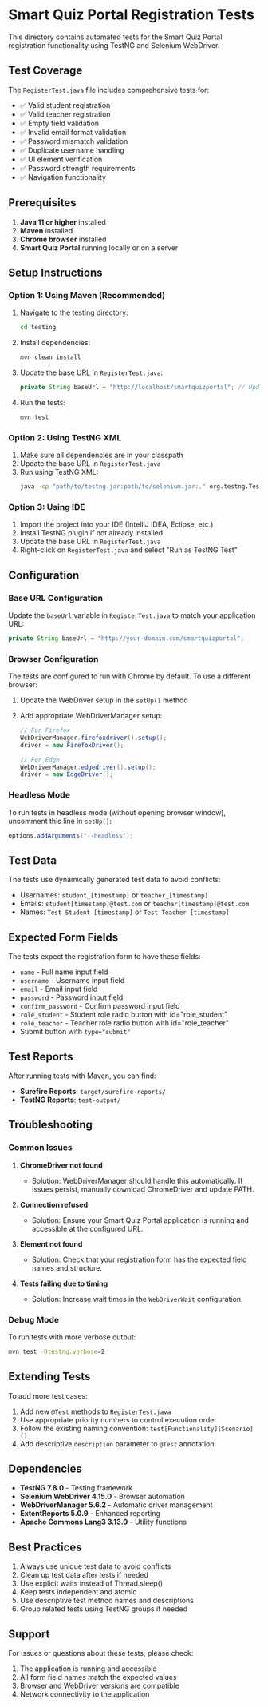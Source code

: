# Smart Quiz Portal Registration Tests

This directory contains automated tests for the Smart Quiz Portal registration functionality using TestNG and Selenium WebDriver.

## Test Coverage

The `RegisterTest.java` file includes comprehensive tests for:

- ✅ Valid student registration
- ✅ Valid teacher registration
- ✅ Empty field validation
- ✅ Invalid email format validation
- ✅ Password mismatch validation
- ✅ Duplicate username handling
- ✅ UI element verification
- ✅ Password strength requirements
- ✅ Navigation functionality

## Prerequisites

1. **Java 11 or higher** installed
2. **Maven** installed
3. **Chrome browser** installed
4. **Smart Quiz Portal** running locally or on a server

## Setup Instructions

### Option 1: Using Maven (Recommended)

1. Navigate to the testing directory:

   ```bash
   cd testing
   ```

2. Install dependencies:

   ```bash
   mvn clean install
   ```

3. Update the base URL in `RegisterTest.java`:

   ```java
   private String baseUrl = "http://localhost/smartquizportal"; // Update with your URL
   ```

4. Run the tests:
   ```bash
   mvn test
   ```

### Option 2: Using TestNG XML

1. Make sure all dependencies are in your classpath
2. Update the base URL in `RegisterTest.java`
3. Run using TestNG XML:
   ```bash
   java -cp "path/to/testng.jar:path/to/selenium.jar:." org.testng.TestNG testng.xml
   ```

### Option 3: Using IDE

1. Import the project into your IDE (IntelliJ IDEA, Eclipse, etc.)
2. Install TestNG plugin if not already installed
3. Update the base URL in `RegisterTest.java`
4. Right-click on `RegisterTest.java` and select "Run as TestNG Test"

## Configuration

### Base URL Configuration

Update the `baseUrl` variable in `RegisterTest.java` to match your application URL:

```java
private String baseUrl = "http://your-domain.com/smartquizportal";
```

### Browser Configuration

The tests are configured to run with Chrome by default. To use a different browser:

1. Update the WebDriver setup in the `setUp()` method
2. Add appropriate WebDriverManager setup:

   ```java
   // For Firefox
   WebDriverManager.firefoxdriver().setup();
   driver = new FirefoxDriver();

   // For Edge
   WebDriverManager.edgedriver().setup();
   driver = new EdgeDriver();
   ```

### Headless Mode

To run tests in headless mode (without opening browser window), uncomment this line in `setUp()`:

```java
options.addArguments("--headless");
```

## Test Data

The tests use dynamically generated test data to avoid conflicts:

- Usernames: `student_[timestamp]` or `teacher_[timestamp]`
- Emails: `student[timestamp]@test.com` or `teacher[timestamp]@test.com`
- Names: `Test Student [timestamp]` or `Test Teacher [timestamp]`

## Expected Form Fields

The tests expect the registration form to have these fields:

- `name` - Full name input field
- `username` - Username input field
- `email` - Email input field
- `password` - Password input field
- `confirm_password` - Confirm password input field
- `role_student` - Student role radio button with id="role_student"
- `role_teacher` - Teacher role radio button with id="role_teacher"
- Submit button with `type="submit"`

## Test Reports

After running tests with Maven, you can find:

- **Surefire Reports**: `target/surefire-reports/`
- **TestNG Reports**: `test-output/`

## Troubleshooting

### Common Issues

1. **ChromeDriver not found**

   - Solution: WebDriverManager should handle this automatically. If issues persist, manually download ChromeDriver and update PATH.

2. **Connection refused**

   - Solution: Ensure your Smart Quiz Portal application is running and accessible at the configured URL.

3. **Element not found**

   - Solution: Check that your registration form has the expected field names and structure.

4. **Tests failing due to timing**
   - Solution: Increase wait times in the `WebDriverWait` configuration.

### Debug Mode

To run tests with more verbose output:

```bash
mvn test -Dtestng.verbose=2
```

## Extending Tests

To add more test cases:

1. Add new `@Test` methods to `RegisterTest.java`
2. Use appropriate priority numbers to control execution order
3. Follow the existing naming convention: `test[Functionality][Scenario]()`
4. Add descriptive `description` parameter to `@Test` annotation

## Dependencies

- **TestNG 7.8.0** - Testing framework
- **Selenium WebDriver 4.15.0** - Browser automation
- **WebDriverManager 5.6.2** - Automatic driver management
- **ExtentReports 5.0.9** - Enhanced reporting
- **Apache Commons Lang3 3.13.0** - Utility functions

## Best Practices

1. Always use unique test data to avoid conflicts
2. Clean up test data after tests if needed
3. Use explicit waits instead of Thread.sleep()
4. Keep tests independent and atomic
5. Use descriptive test method names and descriptions
6. Group related tests using TestNG groups if needed

## Support

For issues or questions about these tests, please check:

1. The application is running and accessible
2. All form field names match the expected values
3. Browser and WebDriver versions are compatible
4. Network connectivity to the application
